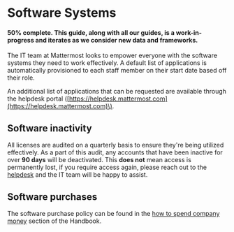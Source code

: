 # Software Systems
#### 50% complete. This guide, along with all our guides, is a work-in-progress and iterates as we consider new data and frameworks.

The IT team at Mattermost looks to empower everyone with the software systems they need to work effectively. A default list of applications is automatically provisioned to each staff member on their start date based off their role. 

An additional list of applications that can be requested are available through the helpdesk portal \([https://helpdesk.mattermost.com](https://helpdesk.mattermost.com)\).

## Software inactivity

All licenses are audited on a quarterly basis to ensure they're being utilized effectively. As a part of this audit, any accounts that have been inactive for over **90 days** will be deactivated. This **does not** mean access is permanently lost, if you require access again, please reach out to the [helpdesk](https://helpdesk.mattermost.com) and the IT team will be happy to assist.

## Software purchases

The software purchase policy can be found in the [how to spend company money](https://handbook.mattermost.com/operations/finance/staff-member-expenses/how-to-spend-company-money#software-systems) section of the Handbook.
